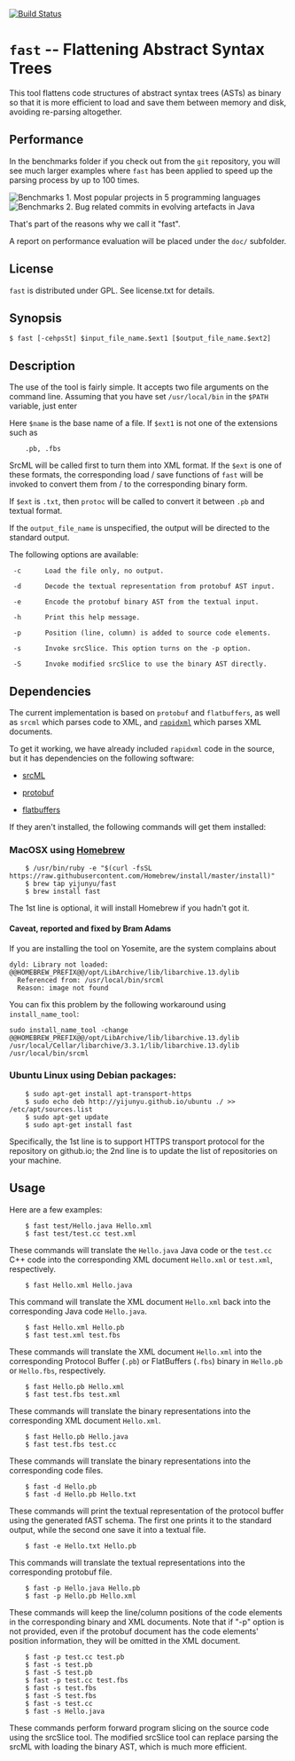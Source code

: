 [![Build Status](https://travis-ci.org/yijunyu/fast.svg?branch=master)](https://travis-ci.org/yijunyu/fast)
# `fast` -- Flattening Abstract Syntax Trees
This tool flattens code structures of abstract syntax trees (ASTs) as binary so that it is more efficient to load and save them between memory and disk, avoiding re-parsing altogether.

## Performance
In the benchmarks folder if you check out from the `git` repository, you will see much larger examples where `fast` has been applied to speed up the parsing process by up to 100 times. 

![Benchmarks 1. Most popular projects in 5 programming languages](https://github.com/yijunyu/fast/raw/master/benchmarks/benchmarks1.png "The projects are selected from those with the most stars on GitHub.") ![Benchmarks 2. Bug related commits in evolving artefacts in Java](https://github.com/yijunyu/fast/raw/master/benchmarks/benchmarks2.png "The projects are selected from academic studies on the bug localization problems.")

That's part of the reasons why we call it "fast".

A report on performance evaluation will be placed under the `doc/` subfolder.

## License

`fast` is distributed under GPL. See license.txt for details.

## Synopsis

```
$ fast [-cehpsSt] $input_file_name.$ext1 [$output_file_name.$ext2]
```

## Description
The use of the tool is fairly simple. It accepts two file arguments on the command line.
Assuming that you have set `/usr/local/bin` in the `$PATH` variable, just enter

Here `$name` is the base name of a file. If `$ext1` is not one of the extensions such as
```
	.pb, .fbs
```
SrcML will be called first to turn them into XML format. If the `$ext` 
is one of these formats, the corresponding load / save functions of
`fast` will be invoked to convert them from / to the corresponding binary form.

If `$ext` is `.txt`, then `protoc` will be called to convert it between `.pb` and textual format.

If the `output_file_name` is unspecified, the output will be directed to the standard output.

The following options are available:

     -c      Load the file only, no output.

     -d      Decode the textual representation from protobuf AST input.

     -e      Encode the protobuf binary AST from the textual input.

     -h      Print this help message.

     -p      Position (line, column) is added to source code elements.

     -s      Invoke srcSlice. This option turns on the -p option.

     -S      Invoke modified srcSlice to use the binary AST directly.


## Dependencies
The current implementation is based on `protobuf` and `flatbuffers`, as well as `srcml` which parses code to XML, and [`rapidxml`](https://github.com/dwd/rapidxml) which parses XML documents.

To get it working, we have already included `rapidxml` code in the source, but it has dependencies on the following software:

* [srcML](http://www.srcml.org/)

* [protobuf](https://github.com/google/protobuf)

* [flatbuffers](https://github.com/google/flatbuffers)

If they aren't installed, the following commands will get them installed:
### MacOSX using [Homebrew](https://brew.sh/) 
```
	$ /usr/bin/ruby -e "$(curl -fsSL https://raw.githubusercontent.com/Homebrew/install/master/install)"
	$ brew tap yijunyu/fast
	$ brew install fast
```
The 1st line is optional, it will install Homebrew if you hadn't got it.

#### Caveat, reported and fixed by Bram Adams
If you are installing the tool on Yosemite, are the system complains about 
```
dyld: Library not loaded: @@HOMEBREW_PREFIX@@/opt/LibArchive/lib/libarchive.13.dylib
  Referenced from: /usr/local/bin/srcml
  Reason: image not found
```
You can fix this problem by the following workaround using `install_name_tool`:
```
sudo install_name_tool -change @@HOMEBREW_PREFIX@@/opt/LibArchive/lib/libarchive.13.dylib /usr/local/Cellar/libarchive/3.3.1/lib/libarchive.13.dylib /usr/local/bin/srcml
```

### Ubuntu Linux using Debian packages:
```
	$ sudo apt-get install apt-transport-https
	$ sudo echo deb http://yijunyu.github.io/ubuntu ./ >> /etc/apt/sources.list
	$ sudo apt-get update
	$ sudo apt-get install fast
```
Specifically, the 1st line is to support HTTPS transport protocol for the repository on github.io; 
the 2nd line is to update the list of repositories on your machine.
## Usage
Here are a few examples:
```
	$ fast test/Hello.java Hello.xml
	$ fast test/test.cc test.xml
```
These commands will translate the `Hello.java` Java code or the `test.cc` C++ code
into the corresponding XML document `Hello.xml` or `test.xml`, respectively.
```
	$ fast Hello.xml Hello.java
```
This command will translate the XML document `Hello.xml` back into the corresponding Java code `Hello.java`.
```
	$ fast Hello.xml Hello.pb
	$ fast test.xml test.fbs
```
These commands will translate the XML document `Hello.xml` into the corresponding Protocol Buffer (`.pb`) or 
FlatBuffers (`.fbs`) binary in `Hello.pb` or `Hello.fbs`, respectively.
```
	$ fast Hello.pb Hello.xml
	$ fast test.fbs test.xml
```
These commands will translate the binary representations into the corresponding XML document `Hello.xml`.
```
	$ fast Hello.pb Hello.java
	$ fast test.fbs test.cc
```
These commands will translate the binary representations into the corresponding code files. 
```
	$ fast -d Hello.pb
	$ fast -d Hello.pb Hello.txt
```
These commands will print the textual representation of the protocol buffer using the generated fAST schema.
The first one prints it to the standard output, while the second one save it into a textual file.
```
	$ fast -e Hello.txt Hello.pb
```
This commands will translate the textual representations into the corresponding protobuf file. 
```
	$ fast -p Hello.java Hello.pb
	$ fast -p Hello.pb Hello.xml
```
These commands will keep the line/column positions of the code elements in the
corresponding binary and XML documents.  Note that if "-p" option is not
provided, even if the protobuf document has the code elements' position
information, they will be omitted in the XML document.
```
	$ fast -p test.cc test.pb
	$ fast -s test.pb
	$ fast -S test.pb
	$ fast -p test.cc test.fbs
	$ fast -s test.fbs
	$ fast -S test.fbs
	$ fast -s test.cc
	$ fast -s Hello.java
```
These commands perform forward program slicing on the source code using the srcSlice tool. 
The modified srcSlice tool can replace parsing the srcML with loading the binary AST, which is much more efficient.

